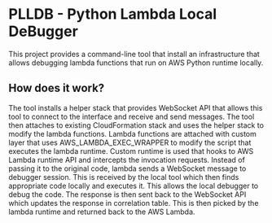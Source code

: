 # PLLDB - Python Lambda Local DeBugger

This project provides a command-line tool that install an infrastructure that allows debugging lambda functions that run on AWS Python runtime locally.

## How does it work?

The tool installs a helper stack that provides WebSocket API that allows this tool to connect to the interface and receive and send messages.
The tool then attaches to existing CloudFormation stack and uses the helper stack to modify the lambda functions. Lambda functions are attached with custom layer that uses AWS_LAMBDA_EXEC_WRAPPER to modify the script that executes the lambda runtime. Custom runtime is used that hooks to AWS Lambda runtime API and intercepts the invocation requests. Instead of passing it to the original code, lambda sends a WebSocket message to debugger session. This is received by the local tool which then finds appropriate code locally and executes it. This allows the local debugger to debug the code. The response is then sent back to the WebSocket API which updates the response in correlation table. This is then picked by the lambda runtime and returned back to the AWS Lambda.